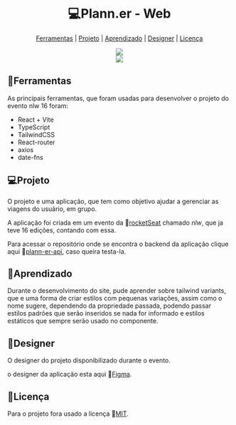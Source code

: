 <h1 align='center'>💻Plann.er - Web</h1>

<div align='center'>

  [Ferramentas](#ferramentas)
  |
  [Projeto](#projeto)
  |
  [Aprendizado](#aprendizado)
  |
  [Designer](#designer)
  |
  [Licença](#licença)

</div>

<div align='center'>
  <img src='https://img.shields.io/github/license/matheus369k/plann-er-web.svg' />
</div>

<div align='center'>
  <img src='.github/preview.png' />
</div>


## 🧰Ferramentas

As principais ferramentas, que foram usadas para desenvolver o projeto do evento nlw 16  foram:

- React + Vite
- TypeScript
- TailwindCSS
- React-router
- axios
- date-fns
  
  
## 💻Projeto

O projeto e uma aplicação, que tem como objetivo ajudar a gerenciar as viagens do usuário, em grupo. 

A aplicação foi criada em um evento da 🔗[rocketSeat](https://app.rocketseat.com.br/events/nlw-unite/react/aula-01-react) chamado _nlw_, que ja teve 16 edições, contando com essa.

Para acessar o repositório onde se encontra o backend da aplicação clique aqui 🔗[plann-er-api](https://github.com/matheus369k/plann-er-web), caso queira testa-la.

## 🚀Aprendizado

Durante o desenvolvimento do site, pude aprender sobre tailwind variants, que e uma forma de criar estilos com pequenas variações, assim como o nome sugere, dependendo da propriedade passada, podendo passar estilos padrões que serão inseridos se nada for informado e estilos estáticos que sempre serão usado no componente.

## 🎨Designer

O designer do projeto disponibilizado durante o evento.

o designer da aplicação esta aqui 🔗[Figma](https://www.figma.com/design/VO7bExen5rG8Ve15ptiL1d/NLW-Journey-•-Planejador-de-viagem-(Community)?node-id=915-685&t=wx0FcZqBktEobZ9R-0).

## 📜Licença

Para o projeto fora usado a licença 🔗[MIT](/LICENSE.txt).